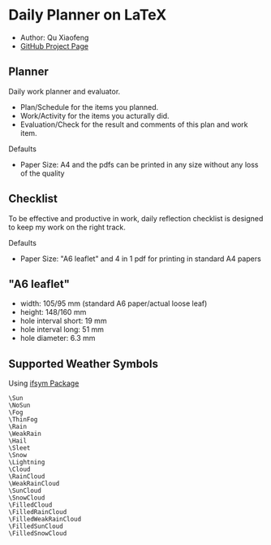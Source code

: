 Daily Planner on LaTeX
=======================

- Author: Qu Xiaofeng
- [GitHub Project Page](https://github.com/quxiaofeng/DailyPlanner)

Planner
-----------------------

Daily work planner and evaluator.

* Plan/Schedule for the items you planned.
* Work/Activity for the items you acturally did.
* Evaluation/Check for the result and comments of this plan and work item.

Defaults

+ Paper Size: A4 and the pdfs can be printed in any size without any loss of the quality

Checklist
-----------------------

To be effective and productive in work, daily reflection checklist is designed to keep my work on the right track.

Defaults

* Paper Size: "A6 leaflet" and 4 in 1 pdf for printing in standard A4 papers

"A6 leaflet"
-----------------------

* width: 105/95 mm (standard A6 paper/actual loose leaf)
* height: 148/160 mm
* hole interval short: 19 mm
* hole interval long: 51 mm
* hole diameter: 6.3 mm

Supported Weather Symbols
-----------------------

 Using [ifsym Package](http://www.ctan.org/pkg/ifsym)

    \Sun
    \NoSun
    \Fog
    \ThinFog
    \Rain
    \WeakRain
    \Hail
    \Sleet
    \Snow
    \Lightning
    \Cloud
    \RainCloud
    \WeakRainCloud
    \SunCloud
    \SnowCloud
    \FilledCloud
    \FilledRainCloud
    \FilledWeakRainCloud
    \FilledSunCloud
    \FilledSnowCloud

